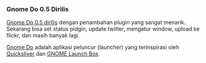 ### Gnome Do 0.5 Dirilis

[Gnome Do 0.5 dirilis](http://blog.davebsd.com/2008/06/09/gnome-do-05/) dengan penambahan plugin yang sangat menarik. Sekarang bisa set status pidgin, update twitter, mengatur window, upload ke flickr, dan masih banyak lagi.

[Gnome Do](http://do.davebsd.com/) adalah aplikasi peluncur (launcher) yang terinspirasi oleh [Quicksliver](http://docs.blacktree.com/quicksilver/what_is_quicksilver) dan [GNOME Launch Box](http://do.davebsd.com/).

<!-- {"time": "2008-06-10 19:56:30", "title": "Gnome Do 0.5 Dirilis"} -->
